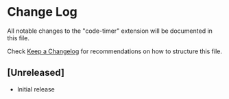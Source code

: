 # Change Log

All notable changes to the "code-timer" extension will be documented in this file.

Check [Keep a Changelog](http://keepachangelog.com/) for recommendations on how to structure this file.

## [Unreleased]

- Initial release